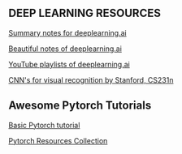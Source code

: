 DEEP LEARNING RESOURCES
------------------------------------------
[Summary notes for deeplearning.ai](https://github.com/mbadry1/DeepLearning.ai-Summary)

[Beautiful notes of deeplearning.ai](https://www.slideshare.net/TessFerrandez/notes-from-coursera-deep-learning-courses-by-andrew-ng)

[YouTube playlists of deeplearning.ai](https://www.youtube.com/channel/UCcIXc5mJsHVYTZR1maL5l9w/playlists)

[CNN's for visual recognition by Stanford, CS231n](https://www.youtube.com/playlist?list=PL3FW7Lu3i5JvHM8ljYj-zLfQRF3EO8sYv)

Awesome Pytorch Tutorials
----------------------------------------

[Basic Pytorch tutorial](https://github.com/yunjey/pytorch-tutorial)

[Pytorch Resources Collection](https://github.com/bharathgs/Awesome-pytorch-list)

 
